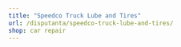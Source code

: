 ```yaml
---
title: "Speedco Truck Lube and Tires"
url: /disputanta/speedco-truck-lube-and-tires/
shop: car repair
---
```

